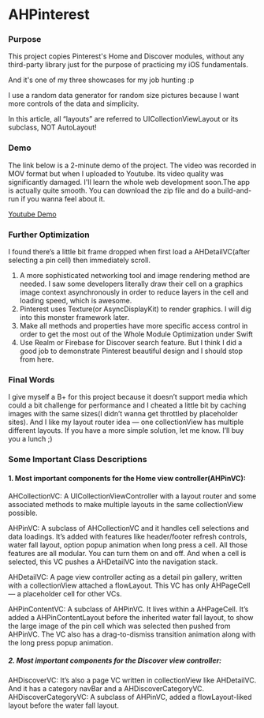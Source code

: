# AHPinterest

### Purpose
This project copies Pinterest's Home and Discover modules, without any third-party library just for the purpose of practicing my iOS fundamentals. 

And it's one of my three showcases for my job hunting :p

I use a random data generator for random size pictures because I want more controls of the data and simplicity.

In this article, all “layouts” are referred to UICollectionViewLayout or its subclass, NOT AutoLayout! 

### Demo
The link below is a 2-minute demo of the project. The video was recorded in MOV format but when I uploaded to Youtube. Its video quality was significantly damaged. I'll learn the whole web development soon.The app is actually quite smooth. You can download the zip file and do a build-and-run if you wanna feel about it.

[Youtube Demo](https://youtu.be/CXQuMl_qBdI)
### Further Optimization
I found there’s a little bit frame dropped when first load a AHDetailVC(after selecting a pin cell) then immediately scroll. 
1. A more sophisticated networking tool and image rendering method are needed. I saw some developers literally draw their cell on a graphics image context asynchronously in order to reduce layers in the cell and loading speed, which is awesome. 
2. Pinterest uses Texture(or AsyncDisplayKit) to render graphics.  I will dig into this monster framework later.
3. Make all methods and properties have more specific access control in order to get the most out of the Whole Module Optimization under Swift
4. Use Realm or Firebase for Discover search feature. But I think I did a good job to demonstrate Pinterest beautiful design and I should stop from here.

### Final Words
I give myself a B+ for this project because it doesn’t support media which could a bit challenge for performance and I cheated a little bit by caching images with the same sizes(I didn’t wanna get throttled by placeholder sites). And I like my layout router idea — one collectionView has multiple different layouts. If you have a more simple solution, let me know. I’ll buy you a lunch ;)

### Some Important Class Descriptions
#### 1. Most important components for the Home view controller(AHPinVC):

AHCollectionVC: A UICollectionViewController with a layout router and some associated methods to make multiple layouts in the same collectionView possible.

AHPinVC: A subclass of AHCollectionVC and it handles cell selections and data loadings. It’s added with features like header/footer refresh controls, water fall layout, option popup animation when long press a cell.  All those features are all modular. You can turn them on and off. And when a cell is selected, this VC pushes a AHDetailVC into the navigation stack.
 
AHDetailVC: A page view controller acting as a detail pin gallery, written with a collectionView attached a flowLayout. This VC has only AHPageCell — a placeholder cell for other VCs.

AHPinContentVC: A subclass of AHPinVC. It lives within a AHPageCell. It’s added a AHPinContentLayout before the inherited water fall layout, to show the large image of the pin cell which was selected then pushed from AHPinVC. The VC also has a drag-to-dismiss transition animation along with the long press popup animation.

##### 2. Most important components for the Discover view controller:
AHDiscoverVC: It’s also a page VC written in collectionView like AHDetailVC. And it has a category navBar and a AHDiscoverCategoryVC.
AHDiscoverCategoryVC: A subclass of AHPinVC, added a flowLayout-liked layout before the water fall layout.








